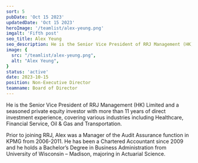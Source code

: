 ```yaml
---
sort: 5
pubDate: 'Oct 15 2023'
updatedDate: 'Oct 15 2023'
heroImage: '/teamlist/alex-yeung.png'
imgalt: 'Fifth post'
seo_title: Alex Yeung
seo_description: He is the Senior Vice President of RRJ Management (HK) Limited and a seasoned private equity investor with more than 11 years of direct investment experience, covering various industries including Healthcare, Financial Service, Oil & Gas and Transportation.
image: {
  src: "/teamlist/alex-yeung.png",
  alt: "Alex Yeung",
}
status: 'active'
date: 2023-10-15
position: Non-Executive Director
teamname: Board of Director
---
```


He is the Senior Vice President of RRJ Management (HK) Limited and a seasoned private equity investor with more than 11 years of direct investment experience, covering various industries including Healthcare, Financial Service, Oil & Gas and Transportation.

Prior to joining RRJ, Alex was a Manager of the Audit Assurance function in KPMG from 2006-2011. He has been a Chartered Accountant since 2009 and he holds a Bachelor’s Degree in Business Administration from University of Wisconsin – Madison, majoring in Actuarial Science.